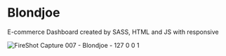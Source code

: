 # Blondjoe
 E-commerce Dashboard created by SASS, HTML and JS with responsive 



![FireShot Capture 007 - Blondjoe - 127 0 0 1](https://github.com/SinaKamrava-KMR/Blondjoe/assets/59691754/f70cee8b-f92c-4537-b3ab-53da48c2ce1b)
